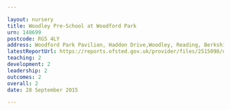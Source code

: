 ```yaml
---

layout: nursery
title: Woodley Pre-School at Woodford Park
urn: 148699
postcode: RG5 4LY
address: Woodford Park Pavilion, Haddon Drive,Woodley, Reading, Berkshire, RG5 4LY
latestReportUrl: https://reports.ofsted.gov.uk/provider/files/2515098/urn/148699.pdf
teaching: 2
development: 2
leadership: 2
outcomes: 2
overall: 2
date: 28 September 2015

---
```

